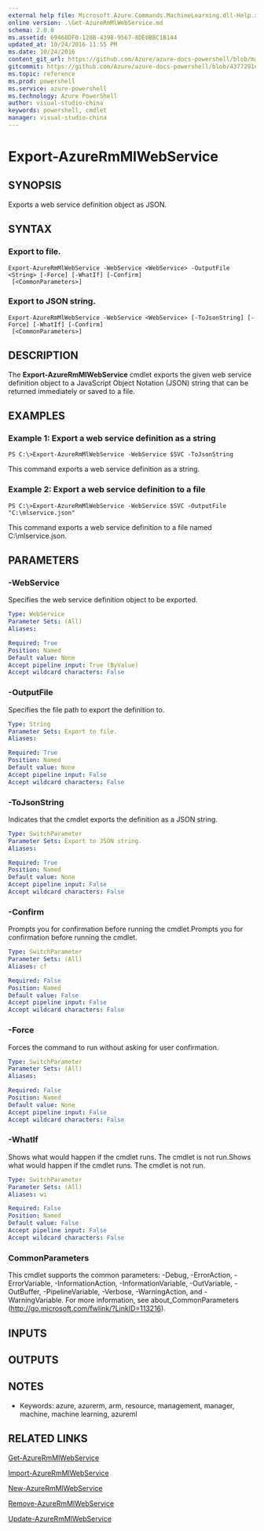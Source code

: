 ```yaml
---
external help file: Microsoft.Azure.Commands.MachineLearning.dll-Help.xml
online version: .\Get-AzureRmMlWebService.md
schema: 2.0.0
ms.assetid: 69468DF0-120B-4398-9567-8DE0BBC1B144
updated_at: 10/24/2016 11:55 PM
ms.date: 10/24/2016
content_git_url: https://github.com/Azure/azure-docs-powershell/blob/master/azureps-cmdlets-docs/ResourceManager/AzureRM.MachineLearning/v0.10.0/Export-AzureRmMlWebService.md
gitcommit: https://github.com/Azure/azure-docs-powershell/blob/4377291ee360e58e2c1c5d644155daf6a0279055/azureps-cmdlets-docs/ResourceManager/AzureRM.MachineLearning/v0.10.0/Export-AzureRmMlWebService.md
ms.topic: reference
ms.prod: powershell
ms.service: azure-powershell
ms.technology: Azure PowerShell
author: visual-studio-china
keywords: powershell, cmdlet
manager: visual-studio-china
---
```


# Export-AzureRmMlWebService

## SYNOPSIS
Exports a web service definition object as JSON.

## SYNTAX

### Export to file.
```
Export-AzureRmMlWebService -WebService <WebService> -OutputFile <String> [-Force] [-WhatIf] [-Confirm]
 [<CommonParameters>]
```

### Export to JSON string.
```
Export-AzureRmMlWebService -WebService <WebService> [-ToJsonString] [-Force] [-WhatIf] [-Confirm]
 [<CommonParameters>]
```

## DESCRIPTION
The **Export-AzureRmMlWebService** cmdlet exports the given web service definition object to a JavaScript Object Notation (JSON) string that can be returned immediately or saved to a file.

## EXAMPLES

### Example 1: Export a web service definition as a string
```
PS C:\>Export-AzureRmMlWebService -WebService $SVC -ToJsonString
```

This command exports a web service definition as a string.

### Example 2: Export a web service definition to a file
```
PS C:\>Export-AzureRmMlWebService -WebService $SVC -OutputFile "C:\mlservice.json"
```

This command exports a web service definition to a file named C:\mlservice.json.

## PARAMETERS

### -WebService
Specifies the web service definition object to be exported.

```yaml
Type: WebService
Parameter Sets: (All)
Aliases: 

Required: True
Position: Named
Default value: None
Accept pipeline input: True (ByValue)
Accept wildcard characters: False
```

### -OutputFile
Specifies the file path to export the definition to.

```yaml
Type: String
Parameter Sets: Export to file.
Aliases: 

Required: True
Position: Named
Default value: None
Accept pipeline input: False
Accept wildcard characters: False
```

### -ToJsonString
Indicates that the cmdlet exports the definition as a JSON string.

```yaml
Type: SwitchParameter
Parameter Sets: Export to JSON string.
Aliases: 

Required: True
Position: Named
Default value: None
Accept pipeline input: False
Accept wildcard characters: False
```

### -Confirm
Prompts you for confirmation before running the cmdlet.Prompts you for confirmation before running the cmdlet.

```yaml
Type: SwitchParameter
Parameter Sets: (All)
Aliases: cf

Required: False
Position: Named
Default value: False
Accept pipeline input: False
Accept wildcard characters: False
```

### -Force
Forces the command to run without asking for user confirmation.

```yaml
Type: SwitchParameter
Parameter Sets: (All)
Aliases: 

Required: False
Position: Named
Default value: None
Accept pipeline input: False
Accept wildcard characters: False
```

### -WhatIf
Shows what would happen if the cmdlet runs.
The cmdlet is not run.Shows what would happen if the cmdlet runs.
The cmdlet is not run.

```yaml
Type: SwitchParameter
Parameter Sets: (All)
Aliases: wi

Required: False
Position: Named
Default value: False
Accept pipeline input: False
Accept wildcard characters: False
```

### CommonParameters
This cmdlet supports the common parameters: -Debug, -ErrorAction, -ErrorVariable, -InformationAction, -InformationVariable, -OutVariable, -OutBuffer, -PipelineVariable, -Verbose, -WarningAction, and -WarningVariable. For more information, see about_CommonParameters (http://go.microsoft.com/fwlink/?LinkID=113216).

## INPUTS

## OUTPUTS

## NOTES
* Keywords: azure, azurerm, arm, resource, management, manager, machine, machine learning, azureml

## RELATED LINKS

[Get-AzureRmMlWebService](./Get-AzureRmMlWebService.md)

[Import-AzureRmMlWebService](./Import-AzureRmMlWebService.md)

[New-AzureRmMlWebService](./New-AzureRmMlWebService.md)

[Remove-AzureRmMlWebService](./Remove-AzureRmMlWebService.md)

[Update-AzureRmMlWebService](./Update-AzureRmMlWebService.md)


